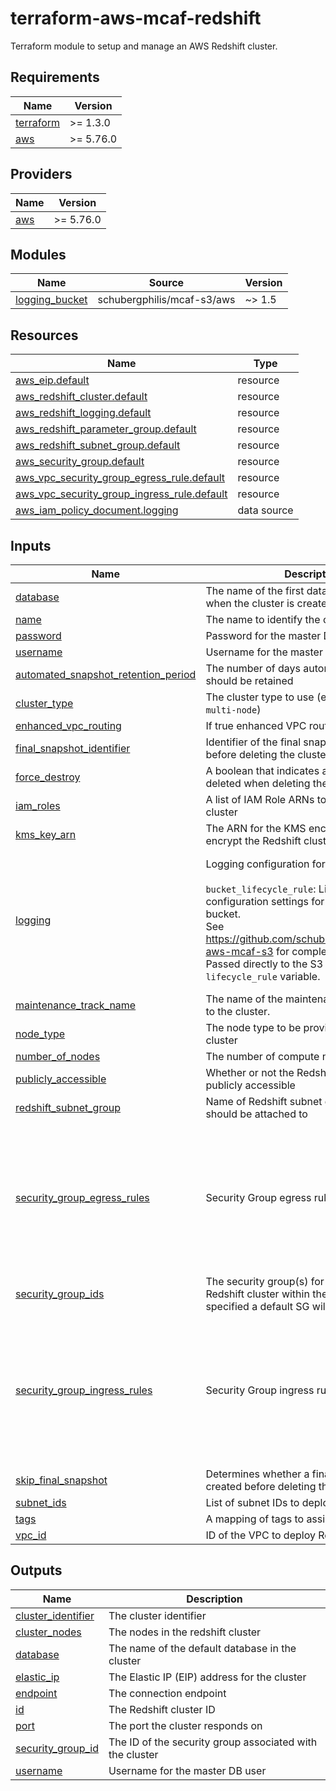 # terraform-aws-mcaf-redshift

Terraform module to setup and manage an AWS Redshift cluster.

<!-- BEGIN_TF_DOCS -->
## Requirements

| Name | Version |
|------|---------|
| <a name="requirement_terraform"></a> [terraform](#requirement\_terraform) | >= 1.3.0 |
| <a name="requirement_aws"></a> [aws](#requirement\_aws) | >= 5.76.0 |

## Providers

| Name | Version |
|------|---------|
| <a name="provider_aws"></a> [aws](#provider\_aws) | >= 5.76.0 |

## Modules

| Name | Source | Version |
|------|--------|---------|
| <a name="module_logging_bucket"></a> [logging\_bucket](#module\_logging\_bucket) | schubergphilis/mcaf-s3/aws | ~> 1.5 |

## Resources

| Name | Type |
|------|------|
| [aws_eip.default](https://registry.terraform.io/providers/hashicorp/aws/latest/docs/resources/eip) | resource |
| [aws_redshift_cluster.default](https://registry.terraform.io/providers/hashicorp/aws/latest/docs/resources/redshift_cluster) | resource |
| [aws_redshift_logging.default](https://registry.terraform.io/providers/hashicorp/aws/latest/docs/resources/redshift_logging) | resource |
| [aws_redshift_parameter_group.default](https://registry.terraform.io/providers/hashicorp/aws/latest/docs/resources/redshift_parameter_group) | resource |
| [aws_redshift_subnet_group.default](https://registry.terraform.io/providers/hashicorp/aws/latest/docs/resources/redshift_subnet_group) | resource |
| [aws_security_group.default](https://registry.terraform.io/providers/hashicorp/aws/latest/docs/resources/security_group) | resource |
| [aws_vpc_security_group_egress_rule.default](https://registry.terraform.io/providers/hashicorp/aws/latest/docs/resources/vpc_security_group_egress_rule) | resource |
| [aws_vpc_security_group_ingress_rule.default](https://registry.terraform.io/providers/hashicorp/aws/latest/docs/resources/vpc_security_group_ingress_rule) | resource |
| [aws_iam_policy_document.logging](https://registry.terraform.io/providers/hashicorp/aws/latest/docs/data-sources/iam_policy_document) | data source |

## Inputs

| Name | Description | Type | Default | Required |
|------|-------------|------|---------|:--------:|
| <a name="input_database"></a> [database](#input\_database) | The name of the first database to be created when the cluster is created | `string` | n/a | yes |
| <a name="input_name"></a> [name](#input\_name) | The name to identify the cluster by | `string` | n/a | yes |
| <a name="input_password"></a> [password](#input\_password) | Password for the master DB user | `string` | n/a | yes |
| <a name="input_username"></a> [username](#input\_username) | Username for the master DB user | `string` | n/a | yes |
| <a name="input_automated_snapshot_retention_period"></a> [automated\_snapshot\_retention\_period](#input\_automated\_snapshot\_retention\_period) | The number of days automated snapshots should be retained | `number` | `1` | no |
| <a name="input_cluster_type"></a> [cluster\_type](#input\_cluster\_type) | The cluster type to use (either `single-node` or `multi-node`) | `string` | `"single-node"` | no |
| <a name="input_enhanced_vpc_routing"></a> [enhanced\_vpc\_routing](#input\_enhanced\_vpc\_routing) | If true enhanced VPC routing is enabled | `bool` | `false` | no |
| <a name="input_final_snapshot_identifier"></a> [final\_snapshot\_identifier](#input\_final\_snapshot\_identifier) | Identifier of the final snapshot to create before deleting the cluster | `string` | `"none"` | no |
| <a name="input_force_destroy"></a> [force\_destroy](#input\_force\_destroy) | A boolean that indicates all logging should be deleted when deleting the cluster | `bool` | `false` | no |
| <a name="input_iam_roles"></a> [iam\_roles](#input\_iam\_roles) | A list of IAM Role ARNs to associate with the cluster | `list(string)` | `[]` | no |
| <a name="input_kms_key_arn"></a> [kms\_key\_arn](#input\_kms\_key\_arn) | The ARN for the KMS encryption key to encrypt the Redshift cluster | `string` | `null` | no |
| <a name="input_logging"></a> [logging](#input\_logging) | Logging configuration for Redshift cluster.<br/><br/>`bucket_lifecycle_rule`: List of lifecycle configuration settings for the logging S3 bucket.<br/>See https://github.com/schubergphilis/terraform-aws-mcaf-s3 for complete structure.<br/>Passed directly to the S3 module's `lifecycle_rule` variable. | <pre>object({<br/>    create_bucket         = optional(bool, true)<br/>    bucket_lifecycle_rule = optional(any, [])<br/>    bucket_name           = optional(string)<br/>    bucket_prefix         = optional(string, "redshift-audit-logs/")<br/>    log_destination_type  = string<br/>    log_exports           = optional(list(string), ["connectionlog", "useractivitylog", "userlog"])<br/>  })</pre> | `null` | no |
| <a name="input_maintenance_track_name"></a> [maintenance\_track\_name](#input\_maintenance\_track\_name) | The name of the maintenance track to apply to the cluster. | `string` | `"current"` | no |
| <a name="input_node_type"></a> [node\_type](#input\_node\_type) | The node type to be provisioned for the cluster | `string` | `"dc2.large"` | no |
| <a name="input_number_of_nodes"></a> [number\_of\_nodes](#input\_number\_of\_nodes) | The number of compute nodes in the cluster | `number` | `1` | no |
| <a name="input_publicly_accessible"></a> [publicly\_accessible](#input\_publicly\_accessible) | Whether or not the Redshift cluster will be publicly accessible | `bool` | `false` | no |
| <a name="input_redshift_subnet_group"></a> [redshift\_subnet\_group](#input\_redshift\_subnet\_group) | Name of Redshift subnet group the cluster should be attached to | `string` | `null` | no |
| <a name="input_security_group_egress_rules"></a> [security\_group\_egress\_rules](#input\_security\_group\_egress\_rules) | Security Group egress rules | <pre>list(object({<br/>    cidr_ipv4                    = optional(string)<br/>    cidr_ipv6                    = optional(string)<br/>    description                  = string<br/>    from_port                    = optional(number)<br/>    ip_protocol                  = optional(string, "-1")<br/>    prefix_list_id               = optional(string)<br/>    referenced_security_group_id = optional(string)<br/>    to_port                      = optional(number)<br/>  }))</pre> | `[]` | no |
| <a name="input_security_group_ids"></a> [security\_group\_ids](#input\_security\_group\_ids) | The security group(s) for running the Redshift cluster within the VPC. If not specified a default SG will be created | `list(string)` | `[]` | no |
| <a name="input_security_group_ingress_rules"></a> [security\_group\_ingress\_rules](#input\_security\_group\_ingress\_rules) | Security Group ingress rules | <pre>list(object({<br/>    cidr_ipv4                    = optional(string)<br/>    cidr_ipv6                    = optional(string)<br/>    description                  = string<br/>    from_port                    = optional(number)<br/>    ip_protocol                  = optional(string, "-1")<br/>    prefix_list_id               = optional(string)<br/>    referenced_security_group_id = optional(string)<br/>    to_port                      = optional(number)<br/>  }))</pre> | `[]` | no |
| <a name="input_skip_final_snapshot"></a> [skip\_final\_snapshot](#input\_skip\_final\_snapshot) | Determines whether a final snapshot is created before deleting the cluster | `bool` | `false` | no |
| <a name="input_subnet_ids"></a> [subnet\_ids](#input\_subnet\_ids) | List of subnet IDs to deploy Redshift in | `list(string)` | `null` | no |
| <a name="input_tags"></a> [tags](#input\_tags) | A mapping of tags to assign to the cluster | `map(string)` | `{}` | no |
| <a name="input_vpc_id"></a> [vpc\_id](#input\_vpc\_id) | ID of the VPC to deploy Redshift in | `string` | `null` | no |

## Outputs

| Name | Description |
|------|-------------|
| <a name="output_cluster_identifier"></a> [cluster\_identifier](#output\_cluster\_identifier) | The cluster identifier |
| <a name="output_cluster_nodes"></a> [cluster\_nodes](#output\_cluster\_nodes) | The nodes in the redshift cluster |
| <a name="output_database"></a> [database](#output\_database) | The name of the default database in the cluster |
| <a name="output_elastic_ip"></a> [elastic\_ip](#output\_elastic\_ip) | The Elastic IP (EIP) address for the cluster |
| <a name="output_endpoint"></a> [endpoint](#output\_endpoint) | The connection endpoint |
| <a name="output_id"></a> [id](#output\_id) | The Redshift cluster ID |
| <a name="output_port"></a> [port](#output\_port) | The port the cluster responds on |
| <a name="output_security_group_id"></a> [security\_group\_id](#output\_security\_group\_id) | The ID of the security group associated with the cluster |
| <a name="output_username"></a> [username](#output\_username) | Username for the master DB user |
<!-- END_TF_DOCS -->
